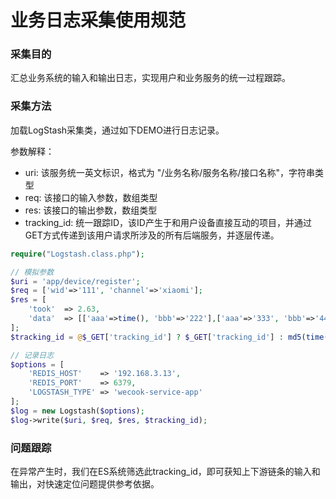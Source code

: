 业务日志采集使用规范
==================================


### 采集目的
汇总业务系统的输入和输出日志，实现用户和业务服务的统一过程跟踪。

### 采集方法
加载LogStash采集类，通过如下DEMO进行日志记录。

参数解释：
+ uri: 该服务统一英文标识，格式为 "/业务名称/服务名称/接口名称"，字符串类型
+ req: 该接口的输入参数，数组类型
+ res: 该接口的输出参数，数组类型
+ tracking_id: 统一跟踪ID，该ID产生于和用户设备直接互动的项目，并通过GET方式传递到该用户请求所涉及的所有后端服务，并逐层传递。

```PHP
require("Logstash.class.php");

// 模拟参数
$uri = 'app/device/register';
$req = ['wid'=>'111', 'channel'=>'xiaomi'];
$res = [
	'took'	=> 2.63, 
	'data'	=> [['aaa'=>time(), 'bbb'=>'222'],['aaa'=>'333', 'bbb'=>'444']]
];
$tracking_id = @$_GET['tracking_id'] ? $_GET['tracking_id'] : md5(time());

// 记录日志
$options = [
	'REDIS_HOST'	=> '192.168.3.13',
	'REDIS_PORT'	=> 6379,
	'LOGSTASH_TYPE'	=> 'wecook-service-app'
];
$log = new Logstash($options);
$log->write($uri, $req, $res, $tracking_id);
```


### 问题跟踪
在异常产生时，我们在ES系统筛选此tracking_id，即可获知上下游链条的输入和输出，对快速定位问题提供参考依据。